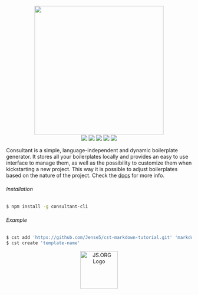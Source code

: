 <p align="center">
  <img src="http://i.imgur.com/RL2kYyg.png" width="350"><br />
  <img src="https://img.shields.io/badge/status-beta-16a085.svg">
  <img src="https://travis-ci.org/Jense5/consultant.svg?branch=master">
  <img src="https://img.shields.io/npm/v/consultant-cli.svg">
  <img src="https://img.shields.io/badge/%20%20%F0%9F%93%A6%F0%9F%9A%80-semantic--release-e10079.svg">
  <img src="https://img.shields.io/npm/l/consultant-cli.svg">
</p>

Consultant is a simple, language-independent and dynamic boilerplate generator. It stores all your
boilerplates locally and provides an easy to use interface to manage them, as well as the possibility
to customize them when kickstarting a new project. This way it is possible to adjust boilerplates based
on the nature of the project. Check the <a href="http://consultant.js.org">docs</a> for
more info.

###### Installation

```sh
$ npm install -g consultant-cli
```

###### Example

```sh
$ cst add 'https://github.com/Jense5/cst-markdown-tutorial.git' 'markdown'
$ cst create 'template-name'
```

<p align="center">
  <a href="https://js.org" target="_blank" title="JS.ORG | JavaScript Community">
  <img src="https://logo.js.org/dark_horz.png" width="102" alt="JS.ORG Logo"/></a>
</p>
